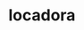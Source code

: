 # locadora
<!-- auth_teste

autenticação com node

npm init -y

npm i bcrypt

npm i dotenv

npm i express

npm i jsonwebtoken

npm i mongoose

npm i axios

npm i --save-dev nodemon

require('crypto').randomBytes(64).toString('hex') -->
